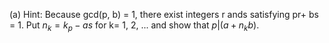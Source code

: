 (a) Hint: Because gcd(p, b) = 1, there exist integers r ands satisfying pr+ bs = 1. Put $n_k = k_p -as$ for k= 1, 2, ... and show that $p | (a + n_k b)$.